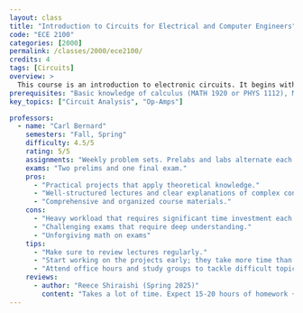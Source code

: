 ```yaml
---
layout: class
title: "Introduction to Circuits for Electrical and Computer Engineers"
code: "ECE 2100"
categories: [2000]
permalink: /classes/2000/ece2100/
credits: 4
tags: [Circuits]
overview: >
  This course is an introduction to electronic circuits. It begins with basic quantities used to characterize circuit operation (like current, voltage, and power) and then enforces several physical laws of circuit analysis. The material includes passive circuit elements such as resistors, inductors, and capacitors under constant dc, transient, and sinusoidal steady-state conditions. Active components including transistors and Op-Amps are also introduced and used to build simple amplifiers and switching power converters. Students learn to utilize concepts like Laplace transforms and associated transfer functions for circuit analysis. In the lab part of the course, students learn how to use modern instruments to test circuits and develop some simple modeling software in MATLAB to numerically predict the results from analysis and experiment.
prerequisites: "Basic knowledge of calculus (MATH 1920 or PHYS 1112), MATH 2930 and PHYS 2213 are highly recommended as pre/corequisites"
key_topics: ["Circuit Analysis", "Op-Amps"]

professors:
  - name: "Carl Bernard"
    semesters: "Fall, Spring"
    difficulty: 4.5/5
    rating: 5/5
    assignments: "Weekly problem sets. Prelabs and labs alternate each week."
    exams: "Two prelims and one final exam."
    pros:
      - "Practical projects that apply theoretical knowledge."
      - "Well-structured lectures and clear explanations of complex concepts."
      - "Comprehensive and organized course materials."
    cons:
      - "Heavy workload that requires significant time investment each week."
      - "Challenging exams that require deep understanding."
      - "Unforgiving math on exams"
    tips:
      - "Make sure to review lectures regularly."
      - "Start working on the projects early; they take more time than expected."
      - "Attend office hours and study groups to tackle difficult topics."
    reviews:
      - author: "Reece Shiraishi (Spring 2025)"
        content: "Takes a lot of time. Expect 15-20 hours of homework + labs each week. Ensure you master resistive circuit solving (the first 4 topics) because those topics will come up a lot in different forms later on. I highly recommend taking PHYS 2213 or another electromagnetism class before- not during- so you have a head start on the first few topics. I took the course as part of an 18 credit semester, but even with light classes other than circuits, the class felt like a lot."
---
```

